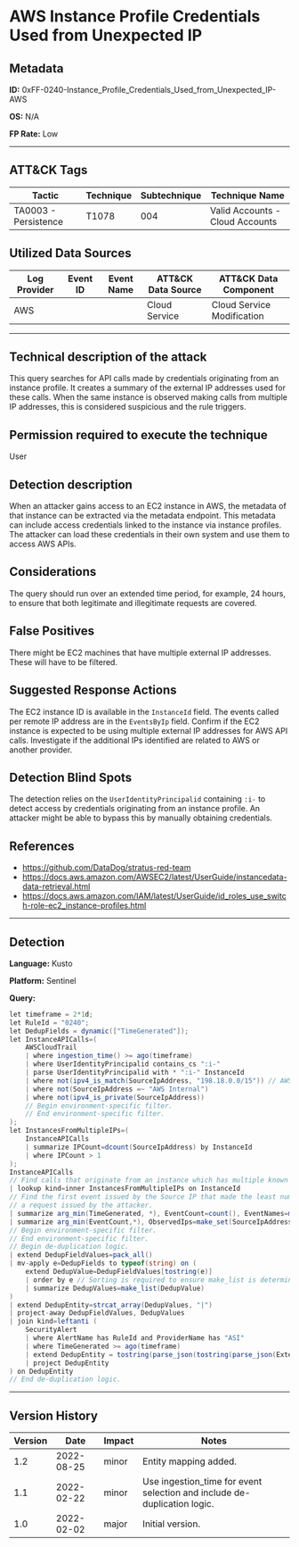 # AWS Instance Profile Credentials Used from Unexpected IP

## Metadata
**ID:** 0xFF-0240-Instance_Profile_Credentials_Used_from_Unexpected_IP-AWS

**OS:** N/A

**FP Rate:** Low

---

## ATT&CK Tags

| Tactic | Technique | Subtechnique | Technique Name |
|---|---|---| --- |
| TA0003 - Persistence | T1078 | 004 | Valid Accounts - Cloud Accounts|

## Utilized Data Sources

| Log Provider | Event ID | Event Name | ATT&CK Data Source | ATT&CK Data Component|
|---------|---------|----------|---------|---------|
|AWS|||Cloud Service|Cloud Service Modification|
---

## Technical description of the attack
This query searches for API calls made by credentials originating from an instance profile. It creates a summary of the external IP addresses used for these calls. When the same instance is observed making calls from multiple IP addresses, this is considered suspicious and the rule triggers.


## Permission required to execute the technique
User

## Detection description
When an attacker gains access to an EC2 instance in AWS, the metadata of that instance can be extracted via the metadata endpoint. This metadata can include access credentials linked to the instance via instance profiles. The attacker can load these credentials in their own system and use them to access AWS APIs.


## Considerations
The query should run over an extended time period, for example, 24 hours, to ensure that both legitimate and illegitimate requests are covered.


## False Positives
There might be EC2 machines that have multiple external IP addresses. These will have to be filtered.


## Suggested Response Actions
The EC2 instance ID is available in the `InstanceId` field. The events called per remote IP address are in the `EventsByIp` field. Confirm if the EC2 instance is expected to be using multiple external IP addresses for AWS API calls. Investigate if the additional IPs identified are related to AWS or another provider.


## Detection Blind Spots
The detection relies on the `UserIdentityPrincipalid` containing `:i-` to detect access by credentials originating from an instance profile. An attacker might be able to bypass this by manually obtaining credentials.


## References
* https://github.com/DataDog/stratus-red-team
* https://docs.aws.amazon.com/AWSEC2/latest/UserGuide/instancedata-data-retrieval.html
* https://docs.aws.amazon.com/IAM/latest/UserGuide/id_roles_use_switch-role-ec2_instance-profiles.html

---
## Detection

**Language:** Kusto

**Platform:** Sentinel

**Query:**
```C#
let timeframe = 2*1d;
let RuleId = "0240";
let DedupFields = dynamic(["TimeGenerated"]);
let InstanceAPICalls=(
    AWSCloudTrail
    | where ingestion_time() >= ago(timeframe)
    | where UserIdentityPrincipalid contains_cs ":i-"
    | parse UserIdentityPrincipalid with * ":i-" InstanceId
    | where not(ipv4_is_match(SourceIpAddress, "198.18.0.0/15")) // AWS interconnect.
    | where not(SourceIpAddress =~ "AWS Internal")
    | where not(ipv4_is_private(SourceIpAddress))
    // Begin environment-specific filter.
    // End environment-specific filter.
);
let InstancesFromMultipleIPs=(
    InstanceAPICalls
    | summarize IPCount=dcount(SourceIpAddress) by InstanceId
    | where IPCount > 1
);
InstanceAPICalls
// Find calls that originate from an instance which has multiple known IPs.
| lookup kind=inner InstancesFromMultipleIPs on InstanceId
// Find the first event issued by the Source IP that made the least number of calls since that is likely to be
// a request issued by the attacker.
| summarize arg_min(TimeGenerated, *), EventCount=count(), EventNames=make_set(EventName) by InstanceId, SourceIpAddress
| summarize arg_min(EventCount,*), ObservedIps=make_set(SourceIpAddress),RequestCountByIp=make_bag(pack(SourceIpAddress, EventCount)),EventsByIp=make_bag(pack(SourceIpAddress, EventNames)) by InstanceId
// Begin environment-specific filter.
// End environment-specific filter.
// Begin de-duplication logic.
| extend DedupFieldValues=pack_all()
| mv-apply e=DedupFields to typeof(string) on (
    extend DedupValue=DedupFieldValues[tostring(e)]
    | order by e // Sorting is required to ensure make_list is deterministic.
    | summarize DedupValues=make_list(DedupValue)
)
| extend DedupEntity=strcat_array(DedupValues, "|")
| project-away DedupFieldValues, DedupValues
| join kind=leftanti (
    SecurityAlert
    | where AlertName has RuleId and ProviderName has "ASI"
    | where TimeGenerated >= ago(timeframe)
    | extend DedupEntity = tostring(parse_json(tostring(parse_json(ExtendedProperties)["Custom Details"])).DedupEntity[0])
    | project DedupEntity
) on DedupEntity
// End de-duplication logic.
```

---

## Version History
| Version | Date | Impact | Notes |
|---------|------|--------|------|
| 1.2  | 2022-08-25| minor | Entity mapping added. |
| 1.1  | 2022-02-22| minor | Use ingestion_time for event selection and include de-duplication logic. |
| 1.0  | 2022-02-02| major | Initial version. |